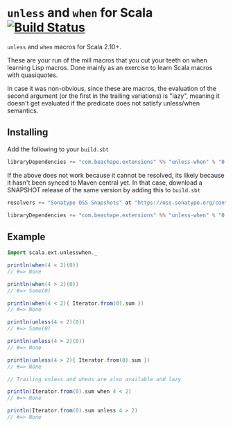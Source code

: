 # `unless` and `when` for Scala [![Build Status](https://travis-ci.org/lloydmeta/unless-when.svg?branch=master)](https://travis-ci.org/lloydmeta/unless-when)

`unless` and `when` macros for Scala 2.10+.

These are your run of the mill macros that you cut your teeth on when learning Lisp macros. Done mainly as an exercise
to learn Scala macros with quasiquotes.

In case it was non-obvious, since these are macros, the evaluation of the second argument (or the first in the trailing
variations) is "lazy", meaning it doesn't get evaluated if the predicate does not satisfy unless/when semantics.

## Installing

Add the following to your `build.sbt`

```scala
libraryDependencies += "com.beachape.extensions" %% "unless-when" % "0.0.2"
```

If the above does not work because it cannot be resolved, its likely because it hasn't been synced to Maven central yet.
In that case, download a SNAPSHOT release of the same version by adding this to `build.sbt`

```scala
resolvers += "Sonatype OSS Snapshots" at "https://oss.sonatype.org/content/repositories/snapshots"

libraryDependencies += "com.beachape.extensions" %% "unless-when" % "0.0.2-SNAPSHOT"
```

## Example

```scala
import scala.ext.unlesswhen._

println(when(4 < 2)(0))
// #=> None

println(when(4 > 2)(0))
// #=> Some(0)

println(when(4 < 2){ Iterator.from(0).sum })
// #=> None

println(unless(4 < 2)(0))
// #=> Some(0)

println(unless(4 > 2)(0))
// #=> None

println(unless(4 > 2){ Iterator.from(0).sum })
// #=> None

// Trailing unless and whens are also available and lazy

println(Iterator.from(0).sum when 4 < 2)
// #=> None

println(Iterator.from(0).sum unless 4 > 2)
// #=> None
```
